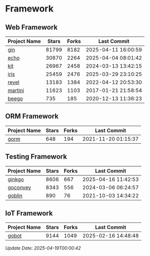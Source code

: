 # Framework

## Web Framework
| Project Name | Stars | Forks | Last Commit |
| ------------ | ----- | ----- | ----------- |
| [gin](https://github.com/gin-gonic/gin) | 81799 | 8182 | 2025-04-11 16:00:59 |
| [echo](https://github.com/labstack/echo) | 30870 | 2264 | 2025-04-04 08:01:42 |
| [kit](https://github.com/go-kit/kit) | 26967 | 2458 | 2024-03-13 13:42:15 |
| [iris](https://github.com/kataras/iris) | 25459 | 2476 | 2025-03-29 23:10:25 |
| [revel](https://github.com/revel/revel) | 13183 | 1384 | 2022-04-12 20:53:30 |
| [martini](https://github.com/go-martini/martini) | 11623 | 1103 | 2017-01-21 21:58:54 |
| [beego](https://github.com/astaxie/beego) | 735 | 185 | 2020-12-13 11:36:23 |

## ORM Framework
| Project Name | Stars | Forks | Last Commit |
| ------------ | ----- | ----- | ----------- |
| [gorm](https://github.com/jinzhu/gorm) | 648 | 194 | 2021-11-20 01:15:37 |

## Testing Framework
| Project Name | Stars | Forks | Last Commit |
| ------------ | ----- | ----- | ----------- |
| [ginkgo](https://github.com/onsi/ginkgo) | 8606 | 667 | 2025-04-16 11:42:53 |
| [goconvey](https://github.com/smartystreets/goconvey) | 8343 | 556 | 2024-03-06 06:24:57 |
| [goblin](https://github.com/franela/goblin) | 890 | 76 | 2021-10-03 14:34:22 |

## IoT Framework
| Project Name | Stars | Forks | Last Commit |
| ------------ | ----- | ----- | ----------- |
| [gobot](https://github.com/hybridgroup/gobot) | 9144 | 1049 | 2025-02-16 14:48:48 |

*Update Date: 2025-04-19T00:00:42*